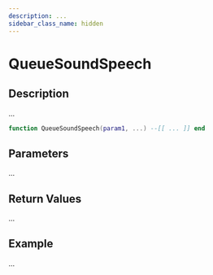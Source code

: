 ```yaml
---
description: ...
sidebar_class_name: hidden
---
```


# QueueSoundSpeech

## Description

...

```lua
function QueueSoundSpeech(param1, ...) --[[ ... ]] end
```

## Parameters

...

## Return Values

...

## Example

...

